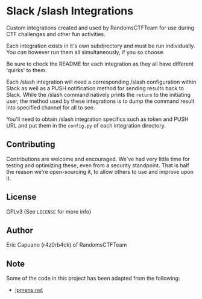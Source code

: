 # Slack /slash Integrations

Custom integrations created and used by RandomsCTFTeam for use during CTF challenges and other fun activities.

Each integration exists in it's own subdirectory and must be run individually. You *can* however run them all simultaneously, if you so choose.

Be sure to check the README for each integration as they all have different 'quirks' to them.

Each /slash integration will need a corresponding /slash configuration within Slack as well as a PUSH notification method for sending results back to Slack. While the /slash command natively prints the `return` to the initiating user, the method used by these integrations is to dump the command result into specified channel for all to see.

You'll need to obtain /slash integration specifics such as token and PUSH URL and put them in the `config.py` of each integration directory.

## Contributing

Contributions are welcome and encouraged. We've had very little time for testing and optimizing these, even from a security standpoint. That is half the reason we're open-sourcing it, to allow others to use and improve upon it.

## License

GPLv3 (See `LICENSE` for more info)

## Author

Eric Capuano (r4z0rb4ck) of RandomsCTFTeam

## Note

Some of the code in this project has been adapted from the following:

- [jpmens.net](http://jpmens.net/2015/05/02/where-are-your-slack-team-members-at-the-moment/)

